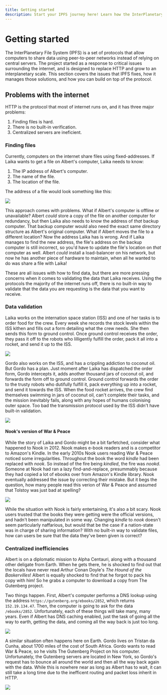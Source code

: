 ```yaml
---
title: Getting started
description: Start your IPFS journey here! Learn how the InterPlanetary File System works, install commonly used tools, and understand basic DWeb concepts.
---
```


# Getting started

The InterPlanetary File System (IPFS) is a set of protocols that allow computers to share data using peer-to-peer networks instead of relying on central servers. The project started as a response to critical issues surrounding the internet, and is designed to replace HTTP and grow to an interplanetary scale. This section covers the issues that IPFS fixes, how it manages those solutions, and how you can build on top of the protocol.

## Problems with the internet

HTTP is the protocol that most of internet runs on, and it has three major problems:

1. Finding files is hard.
1. There is no built-in verification.
1. Centralized servers are ineficient.

### Finding files

Currently, computers on the internet share files using fixed-addresses. If Laika wants to get a file on Albert's computer, Laika needs to know:

1. The IP address of Albert's computer.
1. The name of the file.
1. The location of the file.

The address of a file would look something like this:

![](./images/address-design.png)

This approach comes with problems. What if Albert's computer is offline or unavailable? Albert _could_ store a copy of the file on another computer for redundancy, but then Laika also needs to know the address of _that_ backup computer. That backup computer would also need the exact same directory structure as Albert's original computer. What if Albert moves the file to a different location? Now the address Laika has is wrong. And if Laika manages to find the new address, the file's address on the backup computer is still incorrect, so you'd have to update the file's location on _that_ computer as well. Albert _could_ install a load-balancer on his network, but now he has another piece of hardware to maintain, when all he wanted to do was share a file with Laika!

These are all issues with how to find data, but there are more pressing concerns when it comes to validating the data that Laika receives. Using the protocols the majority of the internet runs off, there is no built-in way to validate that the data you are requesting is the data that you want to receive.

### Data validation

Laika works on the internation space station (ISS) and one of her tasks is to order food for the crew. Every week she records the stock levels within the ISS kithen and fills out a form detailing what the crew needs. She then sends this form to ground control. Once ground control receives the order, they pass it off to the robots who lilligently fulfill the order, pack it all into a rocket, and send it up to the ISS.

![](./images/original-workflow.png)

Gordo also works on the ISS, and has a crippling addiction to coconut oil. But Gordo has a plan. Just moment after Laika has dispatched the order form, Gordo intercepts it, adds another thousand jars of coconut oil, and forwards the form off to ground control. Ground control forwards the order to the trusty robots who dutifully fulfill it, pack everything up into a rocket, and send it towards the ISS. When the food rocket arrives, the crew find themselves swimming in jars of coconut oil, can't complete their tasks, and the mission inevitably fails, along with any hopes of humans colonising outer space. Too bad the transmission protocol used by the ISS didn't have built-in validation.

![](./images/modified-workflow.png)

#### Nook's version of War & Peace

While the story of Laika and Gordo might be a bit farfetched, consider what happened to Nook in 2012. Nook makes e-book readers and is a competitor to Amazon's Kindle. In the early 2010s Nook users reading War & Peace noticed some irregularities. Throughout the book the word _kindle_ had been replaced with _nook_. So instead of the fire being _kindled_, the fire was _nookd_. Someone at Nook had ran a lazy find-and-replace, presummably because they had copied a lot of ebooks over from Amazon's Kindle library. Nook eventually addressed the issue by correcting their mistake. But it begs the question, how many people read this verion of War & Peace and assumed that Tolstoy was just bad at spelling?

![](./images/nookd-issue-in-war-and-peace.png)

While the situation with Nook is fairly entertaining, it's also a bit scary. Nook users trusted that the books they were getting were the official versions, and hadn't been manipulated in some way. Changing _kindle_ to _nook_ doesn't seem particularly naffarious, but would that be the case if a nation-state was in charge of sharing information? With no built-in way to validate files, how can users be sure that the data they've been given is correct?

### Centralized inefficiencies

Albert is on a diplomatic mission to Alpha Centauri, along with a thousand other deligate from Earth. When he gets there, he is shocked to find out that the locals have never read Arthur Conan Doyle's _The Hound of the Baskervilles_! Albert is equally shocked to find that he forgot to pack his copy with him! So he grabs a computer to download a copy from The Gutenberg project.

Two things happen. First, Albert's computer performs a DNS lookup using the address `https://gutenberg.org/ebooks/2852`, which returns `152.19.134.47`. Then, the computer is going to ask for the data `/ebooks/2852`. Unfortunately, each of these things will take many, many years. Even if Albert has DNS caching enabled, just the task of going all the way to earth, getting the data, and coming all the way back is just too long.

![](./images/alpha-centauri-to-earth.png)

A similar situation often happens here on Earth. Gordo lives on Tristan da Cunha, about 1700 miles of the cost of South Africa. Gordo wants to read War & Peace, so he visits The Gutenberg Project on his computer. Unfortunately, the Gutenberg servers are located in New York, so Gordo's request has to bounce all around the world and then all the way back again with the data. While this is nowhere near as long as Albert has to wait, it can still take a long time due to the inefficent routing and packet loss inherit in HTTP.

![](./images/south-africa-to-new-york.png)
